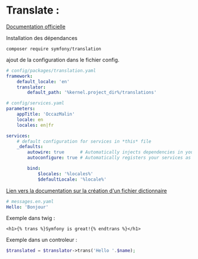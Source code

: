 # Translate :

[Documentation officielle](https://symfony.com/doc/current/translation.html)

Installation des dépendances
```
composer require symfony/translation
```
ajout de la configuration dans le fichier config.

```yaml
# config/packages/translation.yaml
framework:
    default_locale: 'en'
    translator:
        default_path: '%kernel.project_dir%/translations'
```


```yaml 
# config/services.yaml
parameters:
    appTitle: 'OccazMalin'
    locale: en
    locales: en|fr

services:
    # default configuration for services in *this* file
    _defaults:
        autowire: true      # Automatically injects dependencies in your services.
        autoconfigure: true # Automatically registers your services as commands, event subscribers, etc.

        bind:
            $locales: '%locales%'
            $defaultLocale: '%locale%'
```

[Lien vers la documentation sur la création d'un fichier dictionnaire ](https://symfony.com/doc/current/translation/message_format.html)

```yaml
# messages.en.yaml
Hello: 'Bonjour'
```

Exemple dans twig :
```twig
<h1>{% trans %}Symfony is great!{% endtrans %}</h1>
```

Exemple dans un controleur :

```php
$translated = $translator->trans('Hello '.$name);
```
